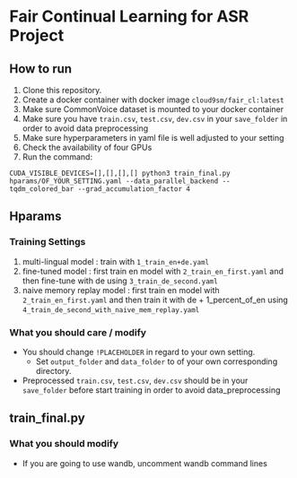 # Fair Continual Learning for ASR Project


## How to run
1. Clone this repository.
2. Create a docker container with docker image `cloud9sm/fair_cl:latest`
3. Make sure CommonVoice dataset is mounted to your docker container
4. Make sure you have `train.csv`, `test.csv`, `dev.csv` in your `save_folder` in order to avoid data preprocessing
5. Make sure hyperparameters in yaml file is well adjusted to your setting
6. Check the availability of four GPUs
7. Run the command:
   
`CUDA_VISIBLE_DEVICES=[],[],[],[] python3 train_final.py hparams/OF_YOUR_SETTING.yaml --data_parallel_backend --tqdm_colored_bar --grad_accumulation_factor 4`
   
## Hparams
### Training Settings

1. multi-lingual model : train with `1_train_en+de.yaml`
2. fine-tuned model : first train en model with `2_train_en_first.yaml` and then fine-tune with de using `3_train_de_second.yaml`
3. naive memory replay model : first train en model with `2_train_en_first.yaml` and then train it with de + 1_percent_of_en using `4_train_de_second_with_naive_mem_replay.yaml`

### What you should care / modify
- You should change `!PLACEHOLDER` in regard to your own setting.
  - Set `output_folder` and `data_folder` to of your own corresponding directory.
- Preprocessed `train.csv`, `test.csv`, `dev.csv` should be in your `save_folder` before start training in order to avoid data_preprocessing


## train_final.py
### What you should modify
- If you are going to use wandb, uncomment wandb command lines 

